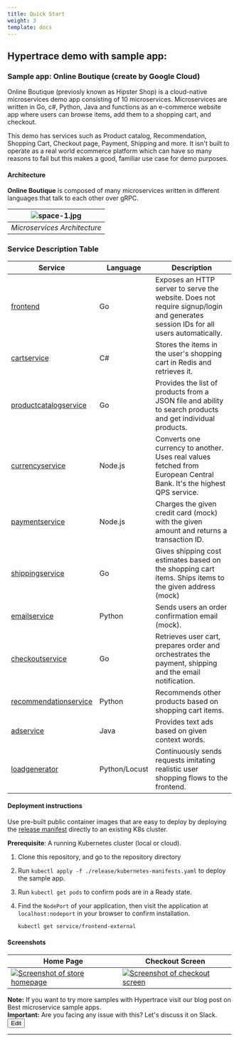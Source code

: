 ```yaml
---
title: Quick Start
weight: 3
template: docs
---
```


## Hypertrace demo with sample app:

### Sample app: Online Boutique (create by Google Cloud)

Online Boutique (previosly known as Hipster Shop) is a cloud-native microservices demo app consisting of 10 microservices. Microservices are written in Go, c#, Python, Java and functions as an e-commerce website app where users can browse items, add them to a shopping cart, and checkout.

This demo has services such as Product catalog, Recommendation, Shopping Cart, Checkout page, Payment, Shipping and more. It isn't built to operate as a real world ecommerce platform which can have so many reasons to fail but this makes a good, familiar use case for demo purposes.


#### Architecture

**Online Boutique** is composed of many microservices written in different languages that talk to each other over gRPC.

| ![space-1.jpg](https://s3.amazonaws.com/fininity.tech/DT/architecture-diagram.png) | 
|:--:| 
| *Microservices Architecture* |

### Service Description Table

| Service                                              | Language      | Description                                                                                                                       |
| ---------------------------------------------------- | ------------- | --------------------------------------------------------------------------------------------------------------------------------- |
| [frontend](./src/frontend)                           | Go            | Exposes an HTTP server to serve the website. Does not require signup/login and generates session IDs for all users automatically. |
| [cartservice](./src/cartservice)                     | C#            | Stores the items in the user's shopping cart in Redis and retrieves it.                                                           |
| [productcatalogservice](./src/productcatalogservice) | Go            | Provides the list of products from a JSON file and ability to search products and get individual products.                        |
| [currencyservice](./src/currencyservice)             | Node.js       | Converts one currency to another. Uses real values fetched from European Central Bank. It's the highest QPS service. |
| [paymentservice](./src/paymentservice)               | Node.js       | Charges the given credit card (mock) with the given amount and returns a transaction ID.                                     |
| [shippingservice](./src/shippingservice)             | Go            | Gives shipping cost estimates based on the shopping cart items. Ships items to the given address (mock)                                 |
| [emailservice](./src/emailservice)                   | Python        | Sends users an order confirmation email (mock).                                                                                   |
| [checkoutservice](./src/checkoutservice)             | Go            | Retrieves user cart, prepares order and orchestrates the payment, shipping and the email notification.                            |
| [recommendationservice](./src/recommendationservice) | Python        | Recommends other products based on shopping cart items.                                                                      |
| [adservice](./src/adservice)                         | Java          | Provides text ads based on given context words.                                                                                   |
| [loadgenerator](./src/loadgenerator)                 | Python/Locust | Continuously sends requests imitating realistic user shopping flows to the frontend.                                              |

#### Deployment instructions

Use pre-built public container images that are easy to deploy by deploying the [release manifest](./release) directly to an existing K8s cluster.

**Prerequisite**: A running Kubernetes cluster (local or cloud).

1. Clone this repository, and go to the repository directory
2. Run `kubectl apply -f ./release/kubernetes-manifests.yaml` to deploy the sample app.
3. Run `kubectl get pods` to confirm pods are in a Ready state.
4. Find the `NodePort` of your application, then visit the application at `localhost:nodeport` in your
   browser to confirm installation. 

   ```sh
   kubectl get service/frontend-external
   ```

#### Screenshots

| Home Page                                                                                                         | Checkout Screen                                                                                                    |
| ----------------------------------------------------------------------------------------------------------------- | ------------------------------------------------------------------------------------------------------------------ |
| [![Screenshot of store homepage](https://s3.amazonaws.com/fininity.tech/online-boutique-frontend-1-min.png)]() | [![Screenshot of checkout screen](https://s3.amazonaws.com/fininity.tech/DT/online-boutique-frontend-2.png)]() |


<div class="note">
  <strong>Note:</strong> 
  If you want to try more samples with Hypertrace visit our blog post on <a src=https://github.com/hypertrace/best-microservices-sample-apps>Best microservice sample apps</a>.
</div>


<div class="important">
  <strong>Important:</strong> 
  Are you facing any issue with this? Let's discuss it on <a src=https://hypertrace.slack.com/>Slack</a>.
</div>


<a href="https://github.com/hypertrace/hypertrace-docs-website/tree/master/src/pages/docs/getting-started/quick-start.md">
<button type="button">Edit</button></a>

***
